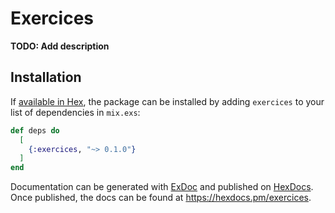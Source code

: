 # Exercices

**TODO: Add description**

## Installation

If [available in Hex](https://hex.pm/docs/publish), the package can be installed
by adding `exercices` to your list of dependencies in `mix.exs`:

```elixir
def deps do
  [
    {:exercices, "~> 0.1.0"}
  ]
end
```

Documentation can be generated with [ExDoc](https://github.com/elixir-lang/ex_doc)
and published on [HexDocs](https://hexdocs.pm). Once published, the docs can
be found at <https://hexdocs.pm/exercices>.

